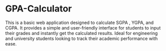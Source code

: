 # GPA-Calculator
This is a basic web application designed to calculate SGPA , YGPA, and CGPA. It provides a simple and user-friendly interface for students to input their grades and instantly get the calculated results. Ideal for engineering and university students looking to track their academic performance with ease.

